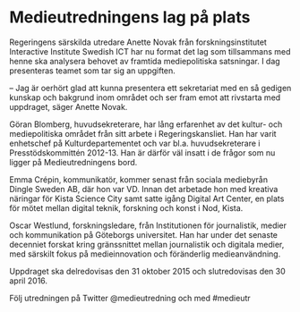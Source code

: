 # Medieutredningens lag på plats

Regeringens särskilda utredare Anette Novak från forskningsinstitutet Interactive Institute Swedish ICT har nu format det lag som tillsammans med henne ska analysera behovet av framtida mediepolitiska satsningar. I dag presenteras teamet som tar sig an uppgiften.


– Jag är oerhört glad att kunna presentera ett sekretariat med en så gedigen kunskap och bakgrund inom området och ser fram emot att rivstarta med uppdraget, säger Anette Novak.

Göran Blomberg, huvudsekreterare, har lång erfarenhet av det kultur\- och mediepolitiska området från sitt arbete i Regeringskansliet. Han har varit enhetschef på Kulturdepartementet och var bl.a. huvudsekreterare i Presstödskommittén 2012\-13\. Han är därför väl insatt i de frågor som nu ligger på Medieutredningens bord.

Emma Crépin, kommunikatör, kommer senast från sociala mediebyrån Dingle Sweden AB, där hon var VD. Innan det arbetade hon med kreativa näringar för Kista Science City samt satte igång Digital Art Center, en plats för mötet mellan digital teknik, forskning och konst i Nod, Kista.

Oscar Westlund, forskningsledare, från Institutionen för journalistik, medier och kommunikation på Göteborgs universitet. Han har under det senaste decenniet forskat kring gränssnittet mellan journalistik och digitala medier, med särskilt fokus på medieinnovation och föränderlig medieanvändning.

Uppdraget ska delredovisas den 31 oktober 2015 och slutredovisas den 30 april 2016\.

Följ utredningen på Twitter @medieutredning och med \#medieutr
